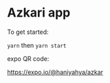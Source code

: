 # Azkari app

To get started:

`yarn` then `yarn start`

expo QR code:

https://expo.io/@haniyahya/azkar
